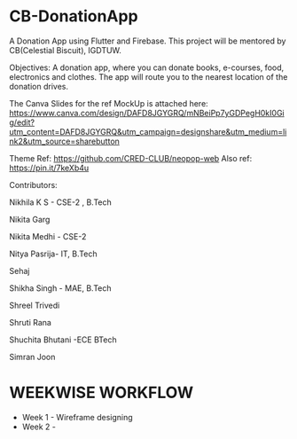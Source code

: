 # CB-DonationApp
A Donation App using Flutter and Firebase. This project will be mentored by CB(Celestial Biscuit), IGDTUW.

Objectives: A donation app, where you can donate books, e-courses, food, electronics and clothes. The app will route you to the nearest location of the donation drives.

The Canva Slides for the ref MockUp is attached here: https://www.canva.com/design/DAFD8JGYGRQ/mNBeiPp7yGDPegH0kI0Gig/edit?utm_content=DAFD8JGYGRQ&utm_campaign=designshare&utm_medium=link2&utm_source=sharebutton

Theme Ref: https://github.com/CRED-CLUB/neopop-web
Also ref: https://pin.it/7keXb4u

Contributors: 

Nikhila K S - CSE-2 , B.Tech

Nikita Garg

Nikita Medhi - CSE-2

Nitya Pasrija- IT, B.Tech

Sehaj

Shikha Singh - MAE, B.Tech

Shreel Trivedi 

Shruti Rana 

Shuchita Bhutani -ECE BTech

Simran Joon

# WEEKWISE WORKFLOW 
- Week 1 - Wireframe designing
- Week 2 - 
